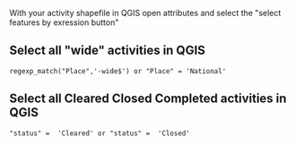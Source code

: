 
With your activity shapefile in QGIS open attributes and select the "select features by exression button"

## Select all "wide" activities in QGIS
`regexp_match("Place",'-wide$') or "Place" = 'National'`

## Select all Cleared Closed Completed activities in QGIS
`"status" =  'Cleared' or "status" =  'Closed'`
